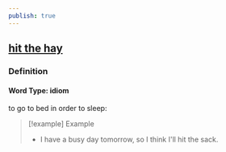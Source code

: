 ```yaml
---
publish: true
---
```


## [hit the hay](https://dictionary.cambridge.org/dictionary/english/hit-the-hay)

### Definition
#### Word Type: idiom
to go to bed in order to sleep:

>[!example] Example
> - I have a busy day tomorrow, so I think I'll hit the sack.
